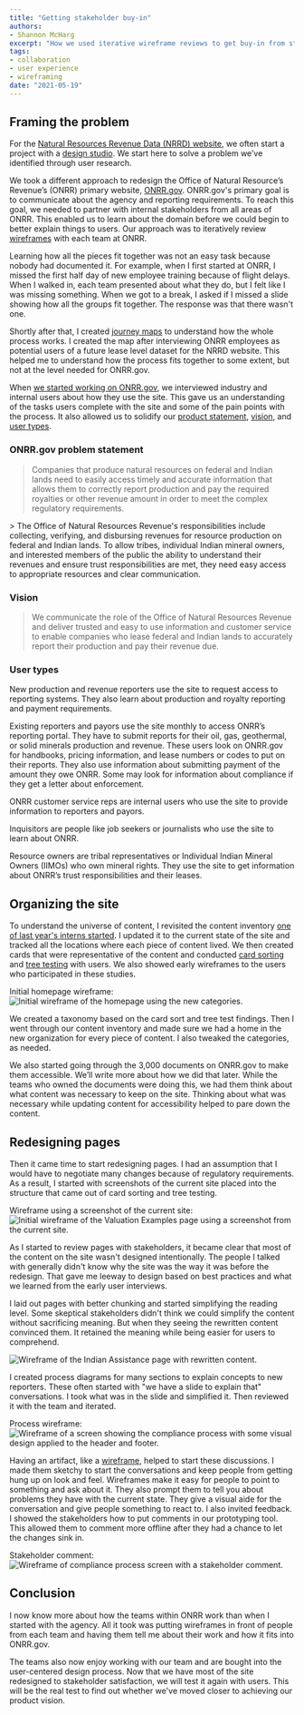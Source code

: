 ```yaml
---
title: "Getting stakeholder buy-in"
authors:
- Shannon McHarg
excerpt: "How we used iterative wireframe reviews to get buy-in from stakeholders."
tags:
- collaboration
- user experience
- wireframing
date: "2021-05-19"
---
```

## Framing the problem

For the [Natural Resources Revenue Data (NRRD) website](https://revenuedata.doi.gov/), we often start a project with a [design studio]( https://blog-nrrd.doi.gov/remote-design-studio/). We start here to solve a problem we’ve identified through user research.  

We took a different approach to redesign the Office of Natural Resource’s Revenue’s (ONRR) primary website, [ONRR.gov]( https://www.onrr.gov/). ONRR.gov's primary goal is to communicate about the agency and reporting requirements. To reach this goal, we needed to partner with internal stakeholders from all areas of ONRR. This enabled us to learn about the domain before we could begin to better explain things to users. Our approach was to iteratively review [wireframes](https://qmcq5k.axshare.com/) with each team at ONRR.  

Learning how all the pieces fit together was not an easy task because nobody had documented it. For example, when I first started at ONRR, I missed the first half day of new employee training because of flight delays. When I walked in, each team presented about what they do, but I felt like I was missing something. When we got to a break, I asked if I missed a slide showing how all the groups fit together. The response was that there wasn't one.

Shortly after that, I created [journey maps](https://blog-nrrd.doi.gov/journey-mapping/) to understand how the whole process works. I created the map after interviewing ONRR employees as potential users of a future lease level dataset for the NRRD website. This helped me to understand how the process fits together to some extent, but not at the level needed for ONRR.gov.

When [we started working on ONRR.gov](https://blog-nrrd.doi.gov/adding-a-product/), we interviewed industry and internal users about how they use the site. This gave us an understanding of the tasks users complete with the site and some of the pain points with the process. It also allowed us to solidify our [product statement](https://github.com/ONRR/onrr.gov-site/wiki/Product-framing#problem-statement), [vision](https://github.com/ONRR/onrr.gov-site/wiki/Product-framing#our-vision), and [user types](https://github.com/ONRR/onrr.gov-site/wiki/Product-framing#user-types-and-scenarios).

### ONRR.gov problem statement

> Companies that produce natural resources on federal and Indian lands need to easily access timely and accurate information that allows them to correctly report production and pay the required royalties or other revenue amount in order to meet the complex regulatory requirements.​

​> The Office of Natural Resources Revenue's responsibilities include collecting, verifying, and disbursing revenues for resource production on federal and Indian lands. To allow tribes, individual Indian mineral owners, and interested members of the public the ability to understand their revenues and ensure trust responsibilities are met, they need easy access to appropriate resources and clear communication.​

### Vision

> We communicate the role of the Office of Natural Resources Revenue and deliver trusted and easy to use information and customer service to enable companies who lease federal and Indian lands to accurately report their production and pay their revenue due.​

### User types

New production and revenue reporter​s use the site to request access to reporting systems. They also learn about production and royalty reporting and payment requirements.

Existing reporters and payors use the site monthly to access ONRR’s reporting portal. They have to submit reports for their oil, gas, geothermal, or solid minerals production and revenue. These users look on ONRR.gov for handbooks, pricing information, and lease numbers or codes to put on their reports. They also use information about submitting payment of the amount they owe ONRR. Some may look for information about compliance if they get a letter about enforcement.

ONRR customer service rep​s are internal users who use the site to provide information to reporters and payors.

Inquisitor​s are people like job seekers or journalists who use the site to learn about ONRR.

Resource owners are tribal representatives or Individual Indian Mineral Owners (IIMOs) who own mineral rights. They use the site to get information about ONRR’s trust responsibilities and their leases.

## Organizing the site

To understand the universe of content, I revisited the content inventory [one of last year's interns started](https://blog-nrrd.doi.gov/intern-experience/). I updated it to the current state of the site and tracked all the locations where each piece of content lived. We then created cards that were representative of the content and conducted [card sorting](https://blog-nrrd.doi.gov/card-sort/) and [tree testing](https://blog-nrrd.doi.gov/treetest/) with users. We also showed early wireframes to the users who participated in these studies.

Initial homepage wireframe:
![Initial wireframe of the homepage using the new categories.](./home.png)

We created a taxonomy based on the card sort and tree test findings. Then I went through our content inventory and made sure we had a home in the new organization for every piece of content. I also tweaked the categories, as needed.

We also started going through the 3,000 documents on ONRR.gov to make them accessible. We’ll write more about how we did that later. While the teams who owned the documents were doing this, we had them think about what content was necessary to keep on the site. Thinking about what was necessary while updating content for accessibility helped to pare down the content.

## Redesigning pages

Then it came time to start redesigning pages. I had an assumption that I would have to negotiate many changes because of regulatory requirements. As a result, I started with screenshots of the current site placed into the structure that came out of card sorting and tree testing.  

Wireframe using a screenshot of the current site:
![Initial wireframe of the Valuation Examples page using a screenshot from the current site.](./ValuationExamples.png)

As I started to review pages with stakeholders, it became clear that most of the content on the site wasn't designed intentionally. The people I talked with generally didn't know why the site was the way it was before the redesign. That gave me leeway to design based on best practices and what we learned from the early user interviews.

I laid out pages with better chunking and started simplifying the reading level. Some skeptical stakeholders didn't think we could simplify the content without sacrificing meaning. But when they seeing the rewritten content convinced them. It retained the meaning while being easier for users to comprehend.

![Wireframe of the Indian Assistance page with rewritten content.](./Assistance.png)

I created process diagrams for many sections to explain concepts to new reporters. These often started with "we have a slide to explain that" conversations. I took what was in the slide and simplified it. Then reviewed it with the team and iterated.  

Process wireframe:
![Wireframe of a screen showing the compliance process with some visual design applied to the header and footer.](./Compliance.png)

Having an artifact, like a [wireframe](https://qmcq5k.axshare.com/), helped to start these discussions. I made them sketchy to start the conversations and keep people from getting hung up on look and feel. Wireframes make it easy for people to point to something and ask about it. They also prompt them to tell you about problems they have with the current state. They give a visual aide for the conversation and give people something to react to. I also invited feedback. I showed the stakeholders how to put comments in our prototyping tool. This allowed them to comment more offline after they had a chance to let the changes sink in.

Stakeholder comment:
![Wireframe of compliance process screen with a stakeholder comment.](./Comment.png)

## Conclusion

I now know more about how the teams within ONRR work than when I started with the agency. All it took was putting wireframes in front of people from each team and having them tell me about their work and how it fits into ONRR.gov.  

The teams also now enjoy working with our team and are bought into the user-centered design process. Now that we have most of the site redesigned to stakeholder satisfaction, we will test it again with users. This will be the real test to find out whether we've moved closer to achieving our product vision.  
